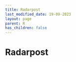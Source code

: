 ```yaml
---
title: Radarpost
last_modified_date: 19-09-2023
layout: page
parent: R
has_children: false
---
```


Radarpost
=========

